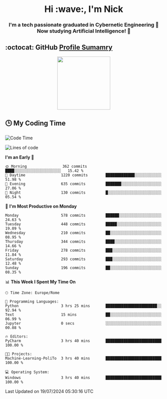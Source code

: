 <h1 align="center">Hi :wave:, I'm Nick</h1>

<h3 align="center">I'm a tech passionate graduated in Cybernetic Engineering 🤖<br>
Now studying Artificial Intelligence! 🧠</h3>


## :octocat: GitHub <a href="https://github.com/vn7n24fzkq/github-profile-summary-cards">Profile Sumamry</a>

<p align="center">
   <img style="height:170px;display:inline-block"  src="http://github-profile-summary-cards.vercel.app/api/cards/profile-details?username=CodeClimberNT&theme=github_dark" />
<!--    <img style="height:170px;display:inline-block"  src="http://github-profile-summary-cards.vercel.app/api/cards/repos-per-language?username=CodeClimberNT&theme=github_dark&exclude=" /> -->
</p>

 ## :clock3: My Coding Time 
 
<!--START_SECTION:waka-->
![Code Time](http://img.shields.io/badge/Code%20Time-361%20hrs%2059%20mins-blue)

![Lines of code](https://img.shields.io/badge/From%20Hello%20World%20I%27ve%20Written-2.7%20million%20lines%20of%20code-blue)

**I'm an Early 🐤** 

```text
🌞 Morning                362 commits         ████░░░░░░░░░░░░░░░░░░░░░   15.42 % 
🌆 Daytime                1220 commits        █████████████░░░░░░░░░░░░   51.98 % 
🌃 Evening                635 commits         ███████░░░░░░░░░░░░░░░░░░   27.06 % 
🌙 Night                  130 commits         █░░░░░░░░░░░░░░░░░░░░░░░░   05.54 % 
```
📅 **I'm Most Productive on Monday** 

```text
Monday                   578 commits         ██████░░░░░░░░░░░░░░░░░░░   24.63 % 
Tuesday                  448 commits         █████░░░░░░░░░░░░░░░░░░░░   19.09 % 
Wednesday                210 commits         ██░░░░░░░░░░░░░░░░░░░░░░░   08.95 % 
Thursday                 344 commits         ████░░░░░░░░░░░░░░░░░░░░░   14.66 % 
Friday                   278 commits         ███░░░░░░░░░░░░░░░░░░░░░░   11.84 % 
Saturday                 293 commits         ███░░░░░░░░░░░░░░░░░░░░░░   12.48 % 
Sunday                   196 commits         ██░░░░░░░░░░░░░░░░░░░░░░░   08.35 % 
```


📊 **This Week I Spent My Time On** 

```text
🕑︎ Time Zone: Europe/Rome

💬 Programming Languages: 
Python                   3 hrs 25 mins       ███████████████████████░░   92.94 % 
Text                     15 mins             ██░░░░░░░░░░░░░░░░░░░░░░░   06.99 % 
Jupyter                  0 secs              ░░░░░░░░░░░░░░░░░░░░░░░░░   00.08 % 

🔥 Editors: 
PyCharm                  3 hrs 40 mins       █████████████████████████   100.00 % 

🐱‍💻 Projects: 
Machine-Learning-PoliTo  3 hrs 40 mins       █████████████████████████   100.00 % 

💻 Operating System: 
Windows                  3 hrs 40 mins       █████████████████████████   100.00 % 
```


 Last Updated on 19/07/2024 05:30:16 UTC
<!--END_SECTION:waka-->

